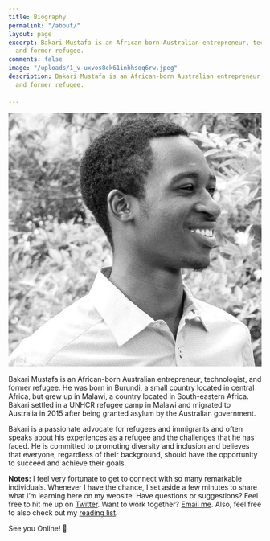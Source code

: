 ```yaml
---
title: Biography
permalink: "/about/"
layout: page
excerpt: Bakari Mustafa is an African-born Australian entrepreneur, technologist,
  and former refugee.
comments: false
image: "/uploads/1_v-uxvos8ck61inhhsoq6rw.jpeg"
description: Bakari Mustafa is an African-born Australian entrepreneur, technologist,
  and former refugee.

---
```

![](/uploads/1_v-uxvos8ck61inhhsoq6rw.jpeg)

Bakari Mustafa is an African-born Australian entrepreneur, technologist, and former refugee. He was born in Burundi, a small country located in central Africa, but grew up in Malawi, a country located in South-eastern Africa. Bakari settled in a UNHCR refugee camp in Malawi and migrated to Australia in 2015 after being granted asylum by the Australian government.

Bakari is a passionate advocate for refugees and immigrants and often speaks about his experiences as a refugee and the challenges that he has faced. He is committed to promoting diversity and inclusion and believes that everyone, regardless of their background, should have the opportunity to succeed and achieve their goals.

**Notes:** I feel very fortunate to get to connect with so many remarkable individuals. Whenever I have the chance, I set aside a few minutes to share what I’m learning here on my website. Have questions or suggestions? Feel free to hit me up on <a href="twitter.com/realbakari">Twitter</a>. Want to work together? <a href="mailto:contact@bakarimustafa.com">Email me</a>. Also, feel free to also check out my <a href="/reading">reading list</a>.

See you Online! 👋